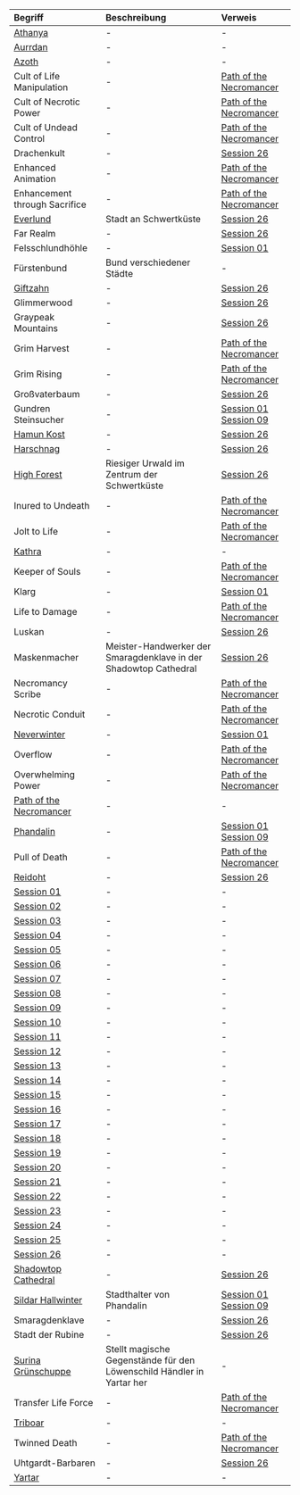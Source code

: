| Begriff | Beschreibung | Verweis |
|:------------|:----------------|:----------------|
| [Athanya](https://lolindhir.github.io/PnP/campaigns/starter/pcs/athanya) | - | - |
| [Aurrdan](https://lolindhir.github.io/PnP/campaigns/starter/pcs/aurrdan) | - | - |
| [Azoth](https://lolindhir.github.io/PnP/campaigns/starter/pcs/azoth) | - | - |
| Cult of Life Manipulation | - | [Path of the Necromancer](https://lolindhir.github.io/PnP/campaigns/starter/pcs/athanya/athanya_necromancer) |
| Cult of Necrotic Power | - | [Path of the Necromancer](https://lolindhir.github.io/PnP/campaigns/starter/pcs/athanya/athanya_necromancer) |
| Cult of Undead Control | - | [Path of the Necromancer](https://lolindhir.github.io/PnP/campaigns/starter/pcs/athanya/athanya_necromancer) |
| Drachenkult | - | [Session 26](https://lolindhir.github.io/PnP/campaigns/starter/sessions/session026) |
| Enhanced Animation | - | [Path of the Necromancer](https://lolindhir.github.io/PnP/campaigns/starter/pcs/athanya/athanya_necromancer) |
| Enhancement through Sacrifice | - | [Path of the Necromancer](https://lolindhir.github.io/PnP/campaigns/starter/pcs/athanya/athanya_necromancer) |
| [Everlund](https://lolindhir.github.io/PnP/campaigns/starter/locations/cities/everlund) | Stadt an Schwertküste | [Session 26](https://lolindhir.github.io/PnP/campaigns/starter/sessions/session026) |
| Far Realm | - | [Session 26](https://lolindhir.github.io/PnP/campaigns/starter/sessions/session026) |
| Felsschlundhöhle | - | [Session 01](https://lolindhir.github.io/PnP/campaigns/starter/sessions/session001) |
| Fürstenbund | Bund verschiedener Städte | - |
| [Giftzahn](https://lolindhir.github.io/PnP/campaigns/starter/npcs/giftzahn) | - | [Session 26](https://lolindhir.github.io/PnP/campaigns/starter/sessions/session026) |
| Glimmerwood | - | [Session 26](https://lolindhir.github.io/PnP/campaigns/starter/sessions/session026) |
| Graypeak Mountains | - | [Session 26](https://lolindhir.github.io/PnP/campaigns/starter/sessions/session026) |
| Grim Harvest | - | [Path of the Necromancer](https://lolindhir.github.io/PnP/campaigns/starter/pcs/athanya/athanya_necromancer) |
| Grim Rising | - | [Path of the Necromancer](https://lolindhir.github.io/PnP/campaigns/starter/pcs/athanya/athanya_necromancer) |
| Großvaterbaum | - | [Session 26](https://lolindhir.github.io/PnP/campaigns/starter/sessions/session026) |
| Gundren Steinsucher | - | [Session 01](https://lolindhir.github.io/PnP/campaigns/starter/sessions/session001)<br>[Session 09](https://lolindhir.github.io/PnP/campaigns/starter/sessions/session009) |
| [Hamun Kost](https://lolindhir.github.io/PnP/campaigns/starter/npcs/hamun_kost) | - | [Session 26](https://lolindhir.github.io/PnP/campaigns/starter/sessions/session026) |
| [Harschnag](https://lolindhir.github.io/PnP/campaigns/starter/npcs/harschnag) | - | [Session 26](https://lolindhir.github.io/PnP/campaigns/starter/sessions/session026) |
| [High Forest](https://lolindhir.github.io/PnP/campaigns/starter/locations/regions/high_forest) | Riesiger Urwald im Zentrum der Schwertküste | [Session 26](https://lolindhir.github.io/PnP/campaigns/starter/sessions/session026) |
| Inured to Undeath | - | [Path of the Necromancer](https://lolindhir.github.io/PnP/campaigns/starter/pcs/athanya/athanya_necromancer) |
| Jolt to Life | - | [Path of the Necromancer](https://lolindhir.github.io/PnP/campaigns/starter/pcs/athanya/athanya_necromancer) |
| [Kathra](https://lolindhir.github.io/PnP/campaigns/starter/pcs/kathra) | - | - |
| Keeper of Souls | - | [Path of the Necromancer](https://lolindhir.github.io/PnP/campaigns/starter/pcs/athanya/athanya_necromancer) |
| Klarg | - | [Session 01](https://lolindhir.github.io/PnP/campaigns/starter/sessions/session001) |
| Life to Damage | - | [Path of the Necromancer](https://lolindhir.github.io/PnP/campaigns/starter/pcs/athanya/athanya_necromancer) |
| Luskan | - | [Session 26](https://lolindhir.github.io/PnP/campaigns/starter/sessions/session026) |
| Maskenmacher | Meister-Handwerker der Smaragdenklave in der Shadowtop Cathedral | [Session 26](https://lolindhir.github.io/PnP/campaigns/starter/sessions/session026) |
| Necromancy Scribe | - | [Path of the Necromancer](https://lolindhir.github.io/PnP/campaigns/starter/pcs/athanya/athanya_necromancer) |
| Necrotic Conduit | - | [Path of the Necromancer](https://lolindhir.github.io/PnP/campaigns/starter/pcs/athanya/athanya_necromancer) |
| [Neverwinter](https://lolindhir.github.io/PnP/campaigns/starter/locations/cities/neverwinter) | - | [Session 01](https://lolindhir.github.io/PnP/campaigns/starter/sessions/session001) |
| Overflow | - | [Path of the Necromancer](https://lolindhir.github.io/PnP/campaigns/starter/pcs/athanya/athanya_necromancer) |
| Overwhelming Power | - | [Path of the Necromancer](https://lolindhir.github.io/PnP/campaigns/starter/pcs/athanya/athanya_necromancer) |
| [Path of the Necromancer](https://lolindhir.github.io/PnP/campaigns/starter/pcs/athanya/athanya_necromancer) | - | - |
| [Phandalin](https://lolindhir.github.io/PnP/campaigns/starter/locations/cities/phandalin) | - | [Session 01](https://lolindhir.github.io/PnP/campaigns/starter/sessions/session001)<br>[Session 09](https://lolindhir.github.io/PnP/campaigns/starter/sessions/session009) |
| Pull of Death | - | [Path of the Necromancer](https://lolindhir.github.io/PnP/campaigns/starter/pcs/athanya/athanya_necromancer) |
| [Reidoht](https://lolindhir.github.io/PnP/campaigns/starter/npcs/reidoht) | - | [Session 26](https://lolindhir.github.io/PnP/campaigns/starter/sessions/session026) |
| [Session 01](https://lolindhir.github.io/PnP/campaigns/starter/sessions/session001) | - | - |
| [Session 02](https://lolindhir.github.io/PnP/campaigns/starter/sessions/session002) | - | - |
| [Session 03](https://lolindhir.github.io/PnP/campaigns/starter/sessions/session003) | - | - |
| [Session 04](https://lolindhir.github.io/PnP/campaigns/starter/sessions/session004) | - | - |
| [Session 05](https://lolindhir.github.io/PnP/campaigns/starter/sessions/session005) | - | - |
| [Session 06](https://lolindhir.github.io/PnP/campaigns/starter/sessions/session006) | - | - |
| [Session 07](https://lolindhir.github.io/PnP/campaigns/starter/sessions/session007) | - | - |
| [Session 08](https://lolindhir.github.io/PnP/campaigns/starter/sessions/session008) | - | - |
| [Session 09](https://lolindhir.github.io/PnP/campaigns/starter/sessions/session009) | - | - |
| [Session 10](https://lolindhir.github.io/PnP/campaigns/starter/sessions/session010) | - | - |
| [Session 11](https://lolindhir.github.io/PnP/campaigns/starter/sessions/session011) | - | - |
| [Session 12](https://lolindhir.github.io/PnP/campaigns/starter/sessions/session012) | - | - |
| [Session 13](https://lolindhir.github.io/PnP/campaigns/starter/sessions/session013) | - | - |
| [Session 14](https://lolindhir.github.io/PnP/campaigns/starter/sessions/session014) | - | - |
| [Session 15](https://lolindhir.github.io/PnP/campaigns/starter/sessions/session015) | - | - |
| [Session 16](https://lolindhir.github.io/PnP/campaigns/starter/sessions/session016) | - | - |
| [Session 17](https://lolindhir.github.io/PnP/campaigns/starter/sessions/session017) | - | - |
| [Session 18](https://lolindhir.github.io/PnP/campaigns/starter/sessions/session018) | - | - |
| [Session 19](https://lolindhir.github.io/PnP/campaigns/starter/sessions/session019) | - | - |
| [Session 20](https://lolindhir.github.io/PnP/campaigns/starter/sessions/session020) | - | - |
| [Session 21](https://lolindhir.github.io/PnP/campaigns/starter/sessions/session021) | - | - |
| [Session 22](https://lolindhir.github.io/PnP/campaigns/starter/sessions/session022) | - | - |
| [Session 23](https://lolindhir.github.io/PnP/campaigns/starter/sessions/session023) | - | - |
| [Session 24](https://lolindhir.github.io/PnP/campaigns/starter/sessions/session024) | - | - |
| [Session 25](https://lolindhir.github.io/PnP/campaigns/starter/sessions/session025) | - | - |
| [Session 26](https://lolindhir.github.io/PnP/campaigns/starter/sessions/session026) | - | - |
| [Shadowtop Cathedral](https://lolindhir.github.io/PnP/campaigns/starter/locations/landmarks/shadowtop_cathedral) | - | [Session 26](https://lolindhir.github.io/PnP/campaigns/starter/sessions/session026) |
| [Sildar Hallwinter](https://lolindhir.github.io/PnP/campaigns/starter/npcs/sildar_hallwinter) | Stadthalter von Phandalin | [Session 01](https://lolindhir.github.io/PnP/campaigns/starter/sessions/session001)<br>[Session 09](https://lolindhir.github.io/PnP/campaigns/starter/sessions/session009) |
| Smaragdenklave | - | [Session 26](https://lolindhir.github.io/PnP/campaigns/starter/sessions/session026) |
| Stadt der Rubine | - | [Session 26](https://lolindhir.github.io/PnP/campaigns/starter/sessions/session026) |
| [Surina Grünschuppe](https://lolindhir.github.io/PnP/campaigns/starter/npcs/surina_grünschuppe) | Stellt magische Gegenstände für den Löwenschild Händler in Yartar her | - |
| Transfer Life Force | - | [Path of the Necromancer](https://lolindhir.github.io/PnP/campaigns/starter/pcs/athanya/athanya_necromancer) |
| [Triboar](https://lolindhir.github.io/PnP/campaigns/starter/locations/cities/triboar) | - | - |
| Twinned Death | - | [Path of the Necromancer](https://lolindhir.github.io/PnP/campaigns/starter/pcs/athanya/athanya_necromancer) |
| Uhtgardt-Barbaren | - | [Session 26](https://lolindhir.github.io/PnP/campaigns/starter/sessions/session026) |
| [Yartar](https://lolindhir.github.io/PnP/campaigns/starter/locations/cities/yartar) | - | - |
